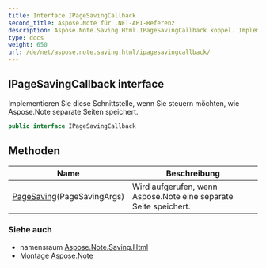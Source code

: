 ```yaml
---
title: Interface IPageSavingCallback
second_title: Aspose.Note für .NET-API-Referenz
description: Aspose.Note.Saving.Html.IPageSavingCallback koppel. Implementieren Sie diese Schnittstelle wenn Sie steuern möchten wie Aspose.Note separate Seiten speichert.
type: docs
weight: 650
url: /de/net/aspose.note.saving.html/ipagesavingcallback/
---
```

## IPageSavingCallback interface

Implementieren Sie diese Schnittstelle, wenn Sie steuern möchten, wie Aspose.Note separate Seiten speichert.

```csharp
public interface IPageSavingCallback
```

## Methoden

| Name | Beschreibung |
| --- | --- |
| [PageSaving](../../aspose.note.saving.html/ipagesavingcallback/pagesaving/)(PageSavingArgs) | Wird aufgerufen, wenn Aspose.Note eine separate Seite speichert. |

### Siehe auch

* namensraum [Aspose.Note.Saving.Html](../../aspose.note.saving.html/)
* Montage [Aspose.Note](../../)


